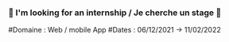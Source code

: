 ### :loudspeaker: I'm looking for an internship / Je cherche un stage :loudspeaker:
#Domaine : Web / mobile App
#Dates : 06/12/2021 -> 11/02/2022

